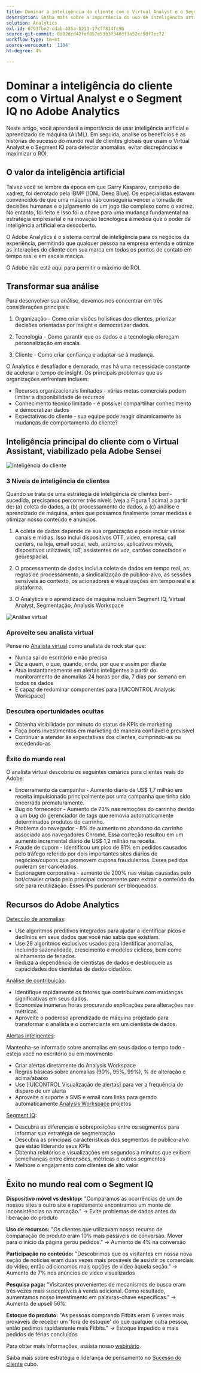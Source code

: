 ```yaml
---
title: Dominar a inteligência do cliente com o Virtual Analyst e o Segment IQ
description: Saiba mais sobre a importância do uso de inteligência artificial e aprendizado de máquina (AI/ML). Veja os benefícios e saiba mais sobre histórias de sucesso reais de clientes globais usando o Virtual Analyst e o Segment IQ para detectar anomalias, evitar discrepâncias e maximizar o ROI.
solution: Analytics
exl-id: 6793fbe2-cdab-435a-b213-17cff814fc9b
source-git-commit: 8a02dcd42fef857e53b3f3403f3a52cc90f7ec72
workflow-type: tm+mt
source-wordcount: '1104'
ht-degree: 4%

---
```


# Dominar a inteligência do cliente com o Virtual Analyst e o Segment IQ no Adobe Analytics

Neste artigo, você aprenderá a importância de usar inteligência artificial e aprendizado de máquina (AI/ML). Em seguida, analise os benefícios e as histórias de sucesso do mundo real de clientes globais que usam o Virtual Analyst e o Segment IQ para detectar anomalias, evitar discrepâncias e maximizar o ROI.

## O valor da inteligência artificial

Talvez você se lembre da época em que Garry Kasparov, campeão de xadrez, foi derrotado pela IBM® [!DNL Deep Blue]. Os especialistas estavam convencidos de que uma máquina não conseguiria vencer a tomada de decisões humanas e o julgamento de um jogo tão complexo como o xadrez. No entanto, foi feito e isso foi a chave para uma mudança fundamental na estratégia empresarial e na inovação tecnológica à medida que o poder da inteligência artificial era descoberto.

O Adobe Analytics é o sistema central de inteligência para os negócios da experiência, permitindo que qualquer pessoa na empresa entenda e otimize as interações do cliente com sua marca em todos os pontos de contato em tempo real e em escala maciça.

O Adobe não está aqui para permitir o máximo de ROI.

## Transformar sua análise

Para desenvolver sua análise, devemos nos concentrar em três considerações principais:

1. Organização - Como criar visões holísticas dos clientes, priorizar decisões orientadas por insight e democratizar dados.

1. Tecnologia - Como garantir que os dados e a tecnologia ofereçam personalização em escala.

1. Cliente - Como criar confiança e adaptar-se à mudança.

O Analytics é desafiador e demorado, mas há uma necessidade constante de acelerar o tempo de insight. Os principais problemas que as organizações enfrentam incluem:

* Recursos organizacionais limitados - várias metas comerciais podem limitar a disponibilidade de recursos
* Conhecimento técnico limitado - é possível compartilhar conhecimento e democratizar dados
* Expectativas do cliente - sua equipe pode reagir dinamicamente às mudanças de comportamento do cliente?

## Inteligência principal do cliente com o Virtual Assistant, viabilizado pela Adobe Sensei

![Inteligência do cliente](assets/customer-intelligence.png)

### 3 Níveis de inteligência de clientes

Quando se trata de uma estratégia de inteligência de clientes bem-sucedida, precisamos percorrer três níveis (veja a Figura 1 acima) a partir de: (a) coleta de dados, a (b) processamento de dados, a (c) análise e aprendizado de máquina, antes que possamos finalmente tomar medidas e otimizar nosso conteúdo e anúncios.

1. A coleta de dados depende de sua organização e pode incluir vários canais e mídias. Isso inclui dispositivos OTT, vídeo, empresa, call centers, na loja, email social, web, anúncios, aplicativos móveis, dispositivos utilizáveis, IoT, assistentes de voz, cartões conectados e geo/espacial.

1. O processamento de dados inclui a coleta de dados em tempo real, as regras de processamento, a sindicalização de público-alvo, as sessões sensíveis ao contexto, os acionadores e visualizações em tempo real e a plataforma.

1. O Analytics e o aprendizado de máquina incluem Segment IQ, Virtual Analyst, Segmentação, Analysis Workspace

![Análise virtual](assets/virtual-analysis.png)

### Aproveite seu analista virtual

Pense no [Analista virtual](https://experienceleague.adobe.com/docs/analytics/analyze/analysis-workspace/virtual-analyst/overview.html?lang=en) como analista de rock star que:

* Nunca sai do escritório e não precisa
* Diz a quem, o que, quando, onde, por que e assim por diante
* Atua instantaneamente em alertas inteligentes a partir do monitoramento de anomalias 24 horas por dia, 7 dias por semana em todos os dados
* É capaz de redominar componentes para [!UICONTROL Analysis Workspace]

### Descubra oportunidades ocultas

* Obtenha visibilidade por minuto do status de KPIs de marketing
* Faça bons investimentos em marketing de maneira confiável e previsível
* Continuar a atender às expectativas dos clientes, cumprindo-as ou excedendo-as

### Êxito do mundo real

O analista virtual descobriu os seguintes cenários para clientes reais do Adobe:

* Encerramento da campanha - Aumento diário de US$ 1,7 milhão em receita impulsionado principalmente por uma campanha que tinha sido encerrada prematuramente.
* Bug do fornecedor - Aumento de 73% nas remoções do carrinho devido a um bug do gerenciador de tags que removia automaticamente determinados produtos do carrinho.
* Problema do navegador - 8% de aumento no abandono do carrinho associado aos navegadores Chrome. Essa correção resultou em um aumento incremental diário de US$ 1,2 milhão na receita.
* Fraude de cupom - Identificou um pico de 81% em pedidos causados pelo tráfego referido por dois importantes sites diários de negócios/cupons que promovem cupons fraudulentos. Esses pedidos puderam ser cancelados.
* Espionagem corporativa - aumento de 200% nas visitas causadas pelo bot/crawler criado pelo principal concorrente para extrair o conteúdo do site para reutilização. Esses IPs puderam ser bloqueados.

## Recursos do Adobe Analytics

[Detecção de anomalias](https://experienceleague.adobe.com/docs/analytics/analyze/analysis-workspace/virtual-analyst/anomaly-detection/anomaly-detection.html?lang=en):

* Use algoritmos preditivos integrados para ajudar a identificar picos e declínios em seus dados que você não sabia que existiam.
* Use 28 algoritmos exclusivos usados para identificar anomalias, incluindo sazonalidade, crescimento e modelos cíclicos, bem como alinhamento de feriados.
* Reduza a dependência de cientistas de dados e desbloqueie as capacidades dos cientistas de dados cidadãos.

[Análise de contribuição](https://experienceleague.adobe.com/docs/analytics/analyze/analysis-workspace/virtual-analyst/contribution-analysis/ca-tokens.html?lang=en):

* Identifique rapidamente os fatores que contribuíram com mudanças significativas em seus dados.
* Economize inúmeras horas procurando explicações para alterações nas métricas.
* Aproveite o poderoso aprendizado de máquina projetado para transformar o analista e o comerciante em um cientista de dados.

[Alertas inteligentes](https://experienceleague.adobe.com/docs/analytics/analyze/analysis-workspace/virtual-analyst/intelligent-alerts/intellligent-alerts.html?lang=en):

Mantenha-se informado sobre anomalias em seus dados o tempo todo - esteja você no escritório ou em movimento

* Criar alertas diretamente do Analysis Workspace
* Regras básicas sobre anomalias (90%, 95%, 99%), % de alteração e acima/abaixo
* Use [!UICONTROL Visualização de alertas] para ver a frequência de disparo de um alerta
* Aproveite o suporte a SMS e email com links para gerado automaticamente [Analysis Workspace](https://experienceleague.adobe.com/docs/analytics/analyze/analysis-workspace/home.html?lang=en) projetos

[Segment IQ](https://experienceleague.adobe.com/docs/analytics/analyze/analysis-workspace/segment-iq.html?lang=en):

* Descubra as diferenças e sobreposições entre os segmentos para informar sua estratégia de segmentação
* Descubra as principais características dos segmentos de público-alvo que estão liderando seus KPIs
* Obtenha relatórios e visualizações em segundos a minutos que exibem semelhanças entre dimensões, métricas e outros segmentos
* Melhore o engajamento com clientes de alto valor

## Êxito no mundo real com o Segment IQ

**Dispositivo móvel vs desktop:** &quot;Comparamos as ocorrências de um de nossos sites a outro site e rapidamente encontramos um monte de inconsistências na marcação.&quot; → Evite problemas de dados antes da liberação do produto

**Uso de recursos:** &quot;Os clientes que utilizavam nosso recurso de comparação de produto eram 10% mais passíveis de conversão. Mover para o início da página gerou pedidos.&quot; → Aumento de 4% na conversão

**Participação no conteúdo:** &quot;Descobrimos que os visitantes em nossa nova seção de notícias eram duas vezes mais prováveis de assistir os comerciais do vídeo, então adicionamos mais opções de vídeo àquela seção.&quot; → Aumento de 7% nos anúncios de vídeo visualizados

**Pesquisa paga:** &quot;Visitantes provenientes de mecanismos de busca eram três vezes mais susceptíveis à venda adicional. Como resultado, aumentamos nosso investimento em palavras-chave específicas.&quot; → Aumento de upsell 56%

**Estoque do produto:** &quot;As pessoas comprando Fitbits eram 6 vezes mais prováveis de receber um &#39;fora de estoque&#39; do que qualquer outra pessoa, então pedimos rapidamente mais Fitbits.&quot; → Estoque impedido e mais pedidos de férias concluídos

Para obter mais informações, assista nosso [webinário](https://adobecustomersuccess.adobeconnect.com/pmetho6ivh68/).

Saiba mais sobre estratégia e liderança de pensamento no [Sucesso do cliente](https://experienceleague.corp.adobe.com/docs/customer-success/customer-success/overview.html) cubo.
